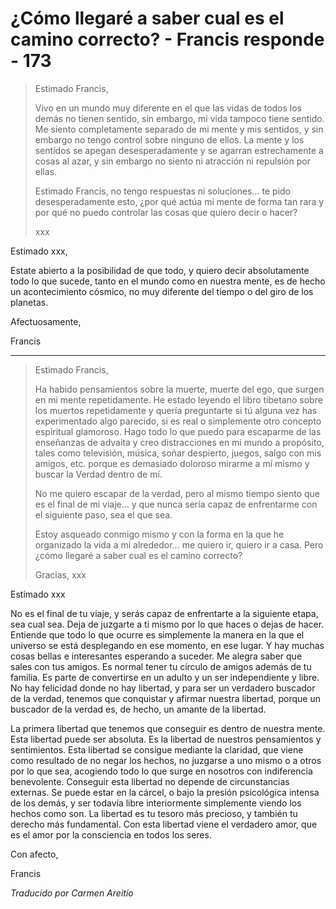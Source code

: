 # ¿Cómo llegaré a saber cual es el camino correcto? - Francis responde - 173

>Estimado Francis,
>
>Vivo en un mundo muy diferente en el que las vidas de todos los demás no tienen sentido, sin embargo, mi vida tampoco tiene sentido. Me siento completamente separado de mi mente y mis sentidos, y sin embargo no tengo control sobre ninguno de ellos. La mente y los sentidos se apegan desesperadamente y se agarran estrechamente a cosas al azar, y sin embargo no siento ni atracción ni repulsión por ellas.
>
>Estimado Francis, no tengo respuestas ni soluciones… te pido desesperadamente esto, ¿por qué actúa mi mente de forma tan rara y por qué no puedo controlar las cosas que quiero decir o hacer?
>
>xxx

Estimado xxx,

Estate abierto a la posibilidad de que todo, y quiero decir absolutamente todo lo que sucede, tanto en el mundo como en nuestra mente, es de hecho un acontecimiento cósmico, no muy diferente del tiempo o del giro de los planetas.

Afectuosamente,

Francis

* * *

>Estimado Francis,
>
>Ha habido pensamientos sobre la muerte, muerte del ego, que surgen en mi mente repetidamente. He estado leyendo el libro tibetano sobre los muertos repetidamente y quería preguntarte si tú alguna vez has experimentado algo parecido, si es real o simplemente otro concepto espiritual glamoroso. Hago todo lo que puedo para escaparme de las enseñanzas de advaita y creo distracciones en mi mundo a propósito, tales como televisión, música, soñar despierto, juegos, salgo con mis amigos, etc. porque es demasiado doloroso mirarme a mí mismo y buscar la Verdad dentro de mí.
>
>No me quiero escapar de la verdad, pero al mismo tiempo siento que es el final de mi viaje… y que nunca sería capaz de enfrentarme con el siguiente paso, sea el que sea.
>
>Estoy asqueado conmigo mismo y con la forma en la que he organizado la vida a mí alrededor… me quiero ir, quiero ir a casa. Pero ¿cómo llegaré a saber cual es el camino correcto?
>
>Gracias, xxx

Estimado xxx

No es el final de tu viaje, y serás capaz de enfrentarte a la siguiente etapa, sea cual sea. Deja de juzgarte a ti mismo por lo que haces o dejas de hacer. Entiende que todo lo que ocurre es simplemente la manera en la que el universo se está desplegando en ese momento, en ese lugar. Y hay muchas cosas bellas e interesantes esperando a suceder. Me alegra saber que sales con tus amigos. Es normal tener tu círculo de amigos además de tu familia. Es parte de convertirse en un adulto y un ser independiente y libre. No hay felicidad donde no hay libertad, y para ser un verdadero buscador de la verdad, tenemos que conquistar y afirmar nuestra libertad, porque un buscador de la verdad es, de hecho, un amante de la libertad.

La primera libertad que tenemos que conseguir es dentro de nuestra mente. Esta libertad puede ser absoluta. Es la libertad de nuestros pensamientos y sentimientos. Esta libertad se consigue mediante la claridad, que viene como resultado de no negar los hechos, no juzgarse a uno mismo o a otros por lo que sea, acogiendo todo lo que surge en nosotros con indiferencia benevolente. Conseguir esta libertad no depende de circunstancias externas. Se puede estar en la cárcel, o bajo la presión psicológica intensa de los demás, y ser todavía libre interiormente simplemente viendo los hechos como son. La libertad es tu tesoro más precioso, y también tu derecho más fundamental. Con esta libertad viene el verdadero amor, que es el amor por la consciencia en todos los seres.

Con afecto,

Francis

_Traducido por Carmen Areitio_